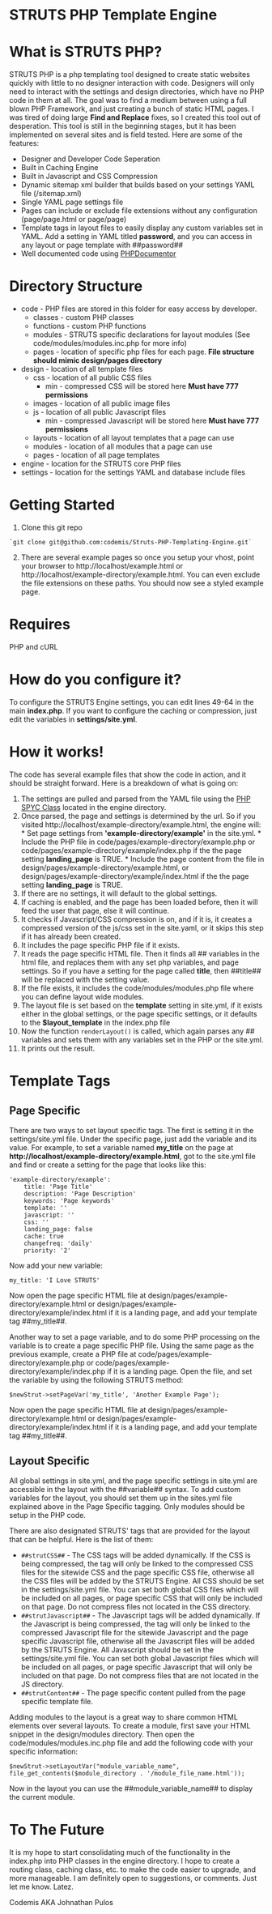 STRUTS PHP Template Engine
==========================

What is STRUTS PHP?
===================
  
  STRUTS PHP is a php templating tool designed to create static websites quickly with little to no designer interaction with code.  Designers will only need to interact with the settings and design directories, which have no PHP code in them at all. The goal was to find a medium between using a full blown PHP Framework, and just creating a bunch of static HTML pages.  I was tired of doing large **Find and Replace** fixes, so I created this tool out of desperation.  This tool is still in the beginning stages, but it has been implemented on several sites and is field tested. Here are some of the features:
  
  * Designer and Developer Code Seperation
  * Built in Caching Engine
  * Built in Javascript and CSS Compression
  * Dynamic sitemap xml builder that builds based on your settings YAML file (/sitemap.xml)
  * Single YAML page settings file
  * Pages can include or exclude file extensions without any configuration (page/page.html or page/page)
  * Template tags in layout files to easily display any custom variables set in YAML.  Add a setting in YAML titled **password**, and you can access in any layout or page template with ##password##
  * Well documented code using [PHPDocumentor](http://www.phpdoc.org/)
  
Directory Structure
===================

  * code - PHP files are stored in this folder for easy access by developer.
    * classes - custom PHP classes
    * functions - custom PHP functions
    * modules - STRUTS specific declarations for layout modules (See code/modules/modules.inc.php for more info)
    * pages - location of specific php files for each page.  **File structure should mimic design/pages directory**
  * design - location of all template files
    * css - location of all public CSS files
      * min - compressed CSS will be stored here **Must have 777 permissions**
    * images - location of all public image files
    * js - location of all public Javascript files
      * min - compressed Javascript will be stored here **Must have 777 permissions**
    * layouts - location of all layout templates that a page can use
    * modules - location of all modules that a page can use
    * pages - location of all page templates
  * engine - location for the STRUTS core PHP files
  * settings - location for the settings YAML and database include files

Getting Started
===============

  1. Clone this git repo 
  
    `git clone git@github.com:codemis/Struts-PHP-Templating-Engine.git`

  2. There are several example pages so once you setup your vhost,  point your browser to http://localhost/example.html or http://localhost/example-directory/example.html.  You can even exclude the file extensions on these paths.  You should now see a styled example page.

Requires
========

  PHP and cURL

How do you configure it?
========================

  To configure the STRUTS Engine settings, you can edit lines 49-64 in the main **index.php**.  If you want to configure the caching or compression, just edit the variables in **settings/site.yml**.
  
How it works!
=============

  The code has several example files that show the code in action, and it should be straight forward.  Here is a breakdown of what is going on:
  
  1. The settings are pulled and parsed from the YAML file using the [PHP SPYC Class](http://code.google.com/p/spyc/) located in the engine directory.
  2. Once parsed,  the page and settings is determined by the url.  So if you visited http://localhost/example-directory/example.html, the engine will:
    * Set page settings from **'example-directory/example'** in the site.yml.
    * Include the PHP file in code/pages/example-directory/example.php or code/pages/example-directory/example/index.php if the the page setting **landing_page** is TRUE.
    * Include the page content from the file in design/pages/example-directory/example.html, or design/pages/example-directory/example/index.html if the the page setting **landing_page** is TRUE.
  3. If there are no settings,  it will default to the global settings.
  4. If caching is enabled, and the page has been loaded before, then it will feed the user that page, else it will continue.
  5. It checks if Javascript/CSS compression is on, and if it is, it creates a compressed version of the js/css set in the site.yaml, or it skips this step if it has already been created.
  6. It includes the page specific PHP file if it exists.
  7. It reads the page specific HTML file.  Then it finds all ## variables in the html file, and replaces them with any set php variables, and page settings.  So if you have a setting for the page called **title**, then ##title## will be replaced with the setting value.
  8. If the file exists,  it includes the code/modules/modules.php file where you can define layout wide modules.
  9. The layout file is set based on the **template** setting in site.yml, if it exists either in the global settings, or the page specific settings, or it defaults to the **$layout_template** in the index.php file
  10. Now the function `renderLayout()` is called, which again parses any ## variables and sets them with any variables set in the PHP or the site.yml.
  11. It prints out the result.
  
Template Tags
=============

Page Specific
-------------

  There are two ways to set layout specific tags.  The first is setting it in the settings/site.yml file.  Under the specific page, just add the variable and its value.  For example,  to set a variable named **my_title** on the page at **http://localhost/example-directory/example.html**,  got to the site.yml file and find or create a setting for the page that looks like this:
  
    'example-directory/example':
        title: 'Page Title'
        description: 'Page Description'
        keywords: 'Page keywords'
        template: ''
        javascript: ''
        css: ''
        landing_page: false
        cache: true
        changefreq: 'daily'
        priority: '2'
  
  Now add your new variable:
  
    my_title: 'I Love STRUTS'
  
  Now open the page specific HTML file at design/pages/example-directory/example.html or design/pages/example-directory/example/index.html if it is a landing page, and add your template tag ##my_title##.
  
  Another way to set a page variable, and to do some PHP processing on the variable is to create a page specific PHP file.  Using the same page as the previous example, create a PHP file at code/pages/example-directory/example.php or code/pages/example-directory/example/index.php if it is a landing page.  Open the file, and set the variable by using the following STRUTS method:
  
  `$newStrut->setPageVar('my_title', 'Another Example Page');`

  Now open the page specific HTML file at design/pages/example-directory/example.html or design/pages/example-directory/example/index.html if it is a landing page, and add your template tag ##my_title##. 

Layout Specific
---------------

  All global settings in site.yml, and the page specific settings in site.yml are accessible in the layout with the ##variable## syntax.  To add custom variables for the layout,  you should set them up in the sites.yml file explained above in the Page Specific tagging.  Only modules should be setup in the PHP code.
  
  There are also designated STRUTS' tags that are provided for the layout that can be helpful.  Here is the list of them:

  * `##strutCSS##` - The CSS tags will be added dynamically.  If the CSS is being compressed,  the tag will only be linked to the compressed CSS files for the sitewide CSS and the page specific CSS file, otherwise all the CSS files will be added by the STRUTS Engine.  All CSS should be set in the settings/site.yml file.  You can set both global CSS files which will be included on all pages, or page specific CSS that will only be included on that page. Do not compress files not located in the CSS directory.
  * `##strutJavascript##` - The Javascript tags will be added dynamically.  If the Javascript is being compressed,  the tag will only be linked to the compressed Javascript file for the sitewide Javascript and the page specific Javascript file, otherwise all the Javascript files will be added by the STRUTS Engine.  All Javascript should be set in the settings/site.yml file.  You can set both global Javascript files which will be included on all pages, or page specific Javascript that will only be included on that page.  Do not compress files that are not located in the JS directory.
  * `##strutContent##` - The page specific content pulled from the page specific template file.

  
Adding modules to the layout is a great way to share common HTML elements over several layouts.  To create a module, first save your HTML snippet in the design/modules directory.  Then open the code/modules/modules.inc.php file and add the following code with your specific information:
  
  `$newStrut->setLayoutVar("module_variable_name", file_get_contents($module_directory . '/module_file_name.html'));`
  
  
Now in the layout you can use the ##module_variable_name## to display the current module.

To The Future
=============

  It is my hope to start consolidating much of the functionality in the index.php into PHP classes in the engine directory.  I hope to create a routing class, caching class, etc. to make the code easier to upgrade, and more manageable.  I am definitely open to suggestions, or comments.  Just let me know.  Latez.
  
Codemis AKA Johnathan Pulos